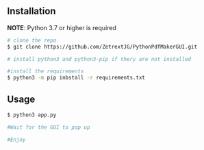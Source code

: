 ## Installation

**NOTE**: Python 3.7 or higher is required

```bash
# clone the repo
$ git clone https://github.com/ZetrextJG/PythonPdfMakerGUI.git

# install python3 and python3-pip if thery are not installed

#install the requirements
$ python3 -m pip inbstall -r requirements.txt
```

## Usage

```bash
$ python3 app.py

#Wait for the GUI to pop up

#Enjoy
```
